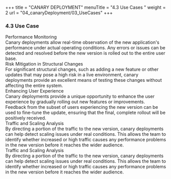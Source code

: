 +++
title = "CANARY DEPLOYMENT"
menuTitle = "4.3  Use Cases "
weight = 2
url = "04_canaryDeployment/03_UseCases"
+++



### 4.3 Use Case




<link rel="stylesheet" href="/css/custom.css">
<link rel="stylesheet" href="/css/text.css">

<div id='container'>
  <aside class='text1'> <span class="text-content">Performance Monitoring</span></aside><aside class='text2'> Canary deployments allow real-time observation of the new application's performance under actual operating conditions. Any errors or issues can be detected and resolved before the new version is rolled out to the entire user base.</aside2>
</div>

<div id='container'>
  <aside class='text1'> <span class="text-content">Risk Mitigation in Structural Changes</span></aside><aside class='text2'> For significant structural changes, such as adding a new feature or other updates that may pose a high risk in a live environment, canary deployments provide an excellent means of testing these changes without affecting the entire system.</aside2>
</div>

<div id='container'>
  <aside class='text1'> <span class="text-content">Enhancing User Experience</span></aside><aside class='text2'> Canary deployments provide a unique opportunity to enhance the user experience by gradually rolling out new features or improvements. Feedback from the subset of users experiencing the new version can be used to fine-tune the update, ensuring that the final, complete rollout will be positively received.</aside2>
</div>


<div id='container'>
  <aside class='text1'> <span class="text-content">Traffic and Scaling Analysis</span></aside><aside class='text2'>  By directing a portion of the traffic to the new version, canary deployments can help detect scaling issues under real conditions. This allows the team to identify whether increased or high traffic causes any performance problems in the new version before it reaches the wider audience.</aside2>
</div>
<div id='container'>
  <aside class='text1'> <span class="text-content">Traffic and Scaling Analysis</span></aside><aside class='text2'>  By directing a portion of the traffic to the new version, canary deployments can help detect scaling issues under real conditions. This allows the team to identify whether increased or high traffic causes any performance problems in the new version before it reaches the wider audience.</aside2>
</div>